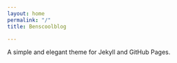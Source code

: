 ```yaml
---
layout: home
permalink: "/"
title: Benscoolblog

---
```


A simple and elegant theme for Jekyll and GitHub Pages.


